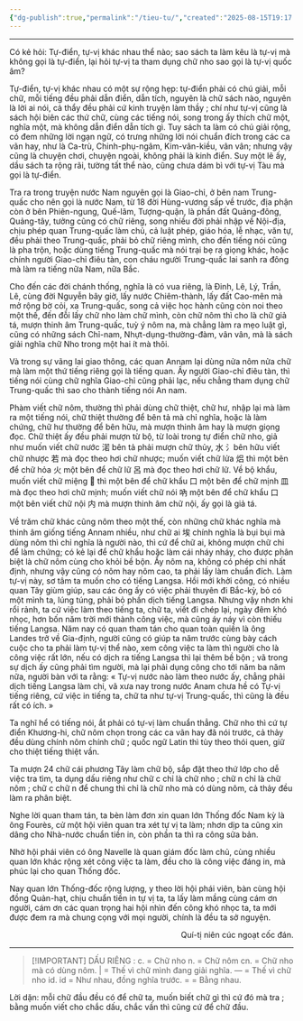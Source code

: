 ```yaml
---
{"dg-publish":true,"permalink":"/tieu-tu/","created":"2025-08-15T19:17:30.800+07:00"}
---
```



* * *

Có kẻ hỏi: Tự-điển, tự-vị khác nhau thể nào; sao sách ta làm kêu là tự-vị mà không gọi là tự-điển, lại hỏi tự-vị ta tham dụng chữ nho sao gọi là tự-vị quốc âm?

Tự-điển, tự-vị khác nhau có một sự rộng hẹp: tự-điển phải có chú giải, mỗi chữ, mỗi tiếng đều phải dẫn điển, dẫn tích, nguyên là chữ sách nào, nguyên là lời ai nói, cả thẩy đều phải cứ kinh truyện làm thầy ; chí như tự-vị cũng là sách hội biên các thứ chữ, cùng các tiếng nói, song trong ấy thích chữ một, nghĩa một, mà không dẫn điển dẫn tích gì. Tuy sách ta làm có chú giải rộng, có đem những lời ngạn ngữ, có trưng những lời nói chuẩn đích trong các ca vãn hay, như là Ca-trù, Chinh-phụ-ngâm, Kim-vân-kiều, vân vân; nhưng vậy cũng là chuyện chơi, chuyện ngoài, không phải là kinh điển. Suy một lẽ ấy, dầu sách ta rộng rãi, tường tất thể nào, cũng chưa dám bì với tự-vị Tàu mà gọi là tự-điển.

Tra ra trong truyện nước Nam nguyên gọi là Giao-chỉ, ở bên nam Trung-quấc cho nên gọi là nước Nam, từ 18 đời Hùng-vương sấp về trước, địa phận còn ở bên Phiên-ngung, Quế-lâm, Tượng-quận, là phần đất Quảng-đông, Quảng-tây, tưởng cũng có chữ riêng, song nhiều đời phải nhập về Nội-địa, chịu phép quan Trung-quấc làm chủ, cả luật phép, giáo hóa, lễ nhạc, văn tự, đều phải theo Trung-quấc, phải bỏ chữ riêng mình, cho đến tiếng nói cũng là pha trộn, hoặc dùng tiếng Trung-quấc mà nói trại bẹ ra giọng khác, hoặc chính người Giao-chỉ điêu tàn, con cháu người Trung-quấc lai sanh ra đông mà làm ra tiếng nữa Nam, nữa Bắc.

Cho đến các đời chánh thống, nghĩa là có vua riêng, là Đinh, Lê, Lý, Trần, Lê, cùng đời Nguyễn bây giờ, lấy nước Chiêm-thành, lấy đất Cao-mên mà mở rộng bờ cỏi, xa Trung-quấc, song cả việc học hành cũng còn noi theo một thế, đến đỗi lấy chữ nho làm chữ mình, còn chữ nôm thì cho là chữ giả tá, mượn thinh âm Trung-quấc, tuỳ ý nôm na, mà chẳng làm ra mẹo luật gì, cũng có những sách Chỉ-nam, Nhựt-dụng-thường-đàm, vân vân, mà là sách giải nghĩa chữ Nho trong một hai ít mà thôi.

Và trong sự vãng lai giao thông, các quan Annam lại dùng nửa nôm nửa chữ mà làm một thứ tiếng riêng gọi là tiếng quan. Ấy người Giao-chỉ điêu tàn, thì tiếng nói cùng chữ nghĩa Giao-chỉ cũng phải lạc, nếu chẳng tham dụng chữ Trung-quấc thì sao cho thành tiếng nói An nam.

Phàm viết chữ nôm, thường thì phải dùng chữ thiệt, chữ hư, nhập lại mà làm ra một tiếng nói, chữ thiệt thường để bên tả mà chỉ nghĩa, hoặc là làm chứng, chữ hư thường để bên hữu, mà mượn thinh âm hay là mượn giọng đọc. Chữ thiệt ấy đều phải mượn từ bộ, từ loài trong tự điển chữ nho, giả như muốn viết chữ nước 渃 bên tả phải mượn chữ thủy, 水 氵bên hữu viết chữ nhược 若 mà đọc theo hơi chữ nhược; muốn viết chữ lửa 焒 thì một bên để chữ hỏa 火 một bên để chữ lữ 呂 mà đọc theo hơi chữ lữ. Về bộ khẩu, muốn viết chữ miệng 𠰘 thì một bên để chữ khẩu 口 một bên để chữ mịnh 皿 mà đọc theo hơi chữ mịnh; muốn viết chữ nói 吶 một bên để chữ khẩu 口 một bên viết chữ nội 内 mà mượn thinh âm chữ nội, ấy gọi là giả tá.

Về trăm chữ khác cũng nôm theo một thế, còn những chữ khác nghĩa mà thinh âm giống tiếng Annam nhiều, như chữ ai 埃 chính nghĩa là bụi bụi mà dùng nôm thì chỉ nghĩa là người nào, thì cứ để chữ ai, không mượn chữ chi để làm chứng; có kẻ lại để chữ khẩu hoặc làm cái nháy nháy, cho được phân biệt là chữ nôm cùng cho khỏi bề bộn. Ấy nôm na, không có phép chi nhất định, nhưng vậy cũng có nôm hay nôm cao, ta phải lấy làm chuẩn đích. Làm tự-vị này, sơ tâm ta muốn cho có tiếng Langsa. Hồi mới khởi công, có nhiều quan Tây giùm giúp, sau các ông ấy có việc phải thuyên đi Bắc-kỳ, bỏ có một mình ta, lúng túng, phải bỏ phần dịch tiếng Langsa. Nhưng vậy nhơn khi rổi rảnh, ta cứ việc làm theo tiếng ta, chữ ta, viết đi chép lại, ngày đêm khó nhọc, hơn bốn năm trời mới thành công việc, mà cũng áy náy vì còn thiếu tiếng Langsa. Năm nay có quan tham tán cho quan toàn quiền là ông Landes trở về Gia-định, người cũng có giúp ta năm trước cùng bày cách cuộc cho ta phải làm tự-vị thể nào, xem công việc ta làm thì người cho là công việc rất lớn, nếu có dịch ra tiếng Langsa thì lại thêm bề bộn ; vã trong sự dịch ấy cũng phải tìm người, mà lại phải dụng công cho tới năm ba năm nữa, người bàn với ta rằng: « Tự-vị nước nào làm theo nước ấy, chẳng phải dịch tiếng Langsa làm chi, vã xưa nay trong nước Anam chưa hề có Tự-vị tiếng riêng, cứ việc in tiếng ta, chữ ta như tự-vị Trung-quấc, thì cũng là đều rất có ích. »

Ta nghĩ hể có tiếng nói, ắt phải có tự-vị làm chuẩn thẳng. Chữ nho thì cứ tự điển Khương-hi, chữ nôm chọn trong các ca vãn hay đã nói trước, cả thảy đều dùng chính nôm chính chữ ; quốc ngữ Latin thì tùy theo thói quen, giữ cho thiệt tiếng thiệt vần.

Ta mượn 24 chữ cái phương Tây làm chữ bộ, sắp đặt theo thứ lớp cho dễ việc tra tìm, ta dụng dấu riêng như chữ c chỉ là chữ nho ; chữ n chỉ là chữ nôm ; chữ c chữ n để chung thì chỉ là chữ nho mà có dùng nôm, cả thảy đều làm ra phân biệt.

Nghe lời quan tham tán, ta bèn làm đơn xin quan lớn Thống đốc Nam kỳ là ông Fourès, cử một hội viên quan tra xét tự vị ta làm; nhơn dịp ta cũng xin dâng cho Nhà-nước chuẩn tiền in, còn phần ta thì ra công sửa bản.

Nhờ hội phái viên có ông Navelle là quan giám đốc làm chủ, cùng nhiều quan lớn khác rộng xét công việc ta làm, đều cho là công việc đáng in, mà phúc lại cho quan Thống đốc.

Nay quan lớn Thống-đốc rộng lượng, y theo lời hội phái viên, bàn cùng hội đồng Quản-hạt, chịu chuẩn tiền in tự vị ta, ta lấy làm mầng cùng cám ơn người, cám ơn các quan trọng hai hội nhìn đến công khó nhọc ta, ta mới được đem ra mà chung cọng với mọi người, chính là đều ta sở nguyện.

<p align="right">Quí-tị niên cúc ngoạt cốc đán.</p>

---


> [!IMPORTANT] DẤU RIÊNG :
> c. = Chữ nho
> n. = Chữ nôm
> cn. = Chữ nho mà có dùng nôm.
> | = Thế vì chữ mình đang giải nghĩa.
> — = Thế vì chữ nho id.
> id = Như nhau, đồng nghĩa trước.
> = = Bằng nhau.


Lời dặn: mỗi chữ đầu đều có để chữ ta, muốn biết chữ gì thì cứ đó mà tra ; bằng muốn viết cho chắc dấu, chắc vần thì cũng cứ để chữ đầu.

